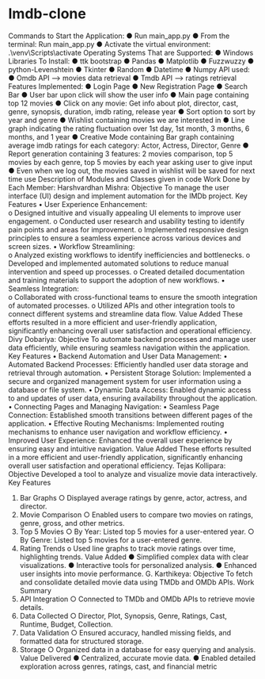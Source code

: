 # Imdb-clone
Commands to Start the Application: 
● Run main_app.py 
● From the terminal: Run main_app.py 
● Activate the virtual environment: .\venv\Scripts\activate 
Operating Systems That are Supported: 
● Windows 
Libraries To Install: 
● ttk bootstrap 
● Pandas 
● Matplotlib 
● Fuzzwuzzy 
● python-Levenshtein 
● Tkinter 
● Random 
● Datetime 
● Numpy 
API used: 
● Omdb API —> movies data retrieval 
● Tmdb API —> ratings retrieval 
Features Implemented: 
● Login Page 
● New Registration Page 
● Search Bar 
● User bar upon click will show the user info 
● Main page containing top 12 movies 
● Click on any movie: Get info about plot, director, cast, 
genre, synopsis, duration, imdb rating, release year 
● Sort option to sort by year and genre 
● Wishlist containing movies we are interested in 
● Line graph indicating the rating fluctuation over 1st day, 
1st month, 3 months, 6 months, and 1 year 
● Creative Mode containing Bar graph containing average imdb 
ratings for each category: Actor, Actress, Director, Genre 
● Report generation containing 3 features: 2 movies comparison, 
top 5 movies by each genre, top 5 movies by each year asking 
user to give input 
● Even when we log out, the movies saved in wishlist will be 
saved for next time use 
Description of Modules and Classes given in code 
Work Done by Each Member:
Harshvardhan Mishra: 
Objective 
To manage the user interface (UI) design and implement automation for the 
IMDb project. 
Key Features 
• User Experience Enhancement:  
o Designed intuitive and visually appealing UI elements to improve 
user engagement. 
o Conducted user research and usability testing to identify pain 
points and areas for improvement. 
o Implemented responsive design principles to ensure a seamless 
experience across various devices and screen sizes. 
• Workflow Streamlining:  
o Analyzed existing workflows to identify inefficiencies and 
bottlenecks. 
o Developed and implemented automated solutions to reduce manual 
intervention and speed up processes. 
o Created detailed documentation and training materials to support 
the adoption of new workflows. 
• Seamless Integration:  
o Collaborated with cross-functional teams to ensure the smooth 
integration of automated processes. 
o Utilized APIs and other integration tools to connect different 
systems and streamline data flow. 
Value Added 
These efforts resulted in a more efficient and user-friendly application, 
significantly enhancing overall user satisfaction and operational efficiency. 
Divy Dobariya: 
Objective 
To automate backend processes and manage user data efficiently, while 
ensuring seamless navigation within the application. 
Key Features 
• Backend Automation and User Data Management: 
• Automated Backend Processes: Efficiently handled user data 
storage and retrieval through automation. 
• Persistent Storage Solution: Implemented a secure and 
organized management system for user information using a 
database or file system. 
• Dynamic Data Access: Enabled dynamic access to and updates of 
user data, ensuring availability throughout the application. 
• Connecting Pages and Managing Navigation: 
• Seamless Page Connection: Established smooth transitions 
between different pages of the application. 
• Effective Routing Mechanisms: Implemented routing mechanisms 
to enhance user navigation and workflow efficiency. 
• Improved User Experience: Enhanced the overall user 
experience by ensuring easy and intuitive navigation. 
Value Added 
These efforts resulted in a more efficient and user-friendly application, 
significantly enhancing overall user satisfaction and operational efficiency. 
Tejas Kollipara: 
Objective 
Developed a tool to analyze and visualize movie data interactively. 
Key Features 
1. Bar Graphs 
○ Displayed average ratings by genre, actor, actress, and 
director. 
2. Movie Comparison 
○ Enabled users to compare two movies on ratings, genre, 
gross, and other metrics. 
3. Top 5 Movies 
○ By Year: Listed top 5 movies for a user-entered year. 
○ By Genre: Listed top 5 movies for a user-entered genre. 
4. Rating Trends 
o Used line graphs to track movie ratings over time, highlighting 
trends. 
Value Added 
● Simplified complex data with clear visualizations. 
● Interactive tools for personalized analysis. 
● Enhanced user insights into movie performance. 
G. Karthikeya: 
Objective 
To fetch and consolidate detailed movie data using 
TMDb and OMDb APIs. 
Work Summary  
1. API Integration 
○ Connected to TMDb and OMDb APIs to retrieve movie 
details. 
2. Data Collected 
○ Director, Plot, Synopsis, Genre, Ratings, Cast, Runtime, 
Budget, Collection. 
3. Data Validation 
○ Ensured accuracy, handled missing fields, and formatted data 
for structured storage. 
4. Storage 
○ Organized data in a database for easy querying and analysis. 
Value Delivered 
● Centralized, accurate movie data. 
● Enabled detailed exploration across genres, ratings, cast, 
and financial metric
 

